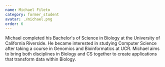 ```yaml
---
name: Michael Fileto
category: former_student
avatar: ./michael.png
order: 6
---
```


Michael completed his Bachelor's of Science in Biology at the University of California Riverside. He became interested in studying Computer Science after taking a course in Genomics and Bioinformatics at UCR. Michael aims to bring both disciplines in Biology and CS together to create applications that transform data within Biology.
